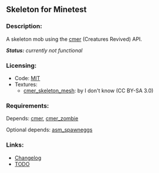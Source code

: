 ## Skeleton for Minetest

### Description:

A skeleton mob using the [cmer][] (Creatures Revived) API.

***Status:** currently not functional*

### Licensing:

- Code: [MIT](LICENSE.txt)
- Textures:
	- [cmer_skeleton_mesh](http://minetest.fensta.bplaced.net/#id=1141): by I don't know (CC BY-SA 3.0)

### Requirements:

Depends: [cmer][], [cmer_zombie][]

Optional depends: [asm_spawneggs][]

### Links:

- [Changelog](CHANGES.txt)
- [TODO](TODO.txt)


[cmer]: https://forum.minetest.net/viewtopic.php?t=26684
[cmer_zombie]: https://github.com/AntumMT/mod-cmer/tree/zombie
[asm_spawneggs]: https://content.minetest.net/packages/AntumDeluge/asm_spawneggs/
